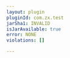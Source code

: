 ```yaml
---
layout: plugin
pluginId: com.zx.test
jarSha1: INVALID
isJarAvailable: true
error: NONE
violations: []

---
```

